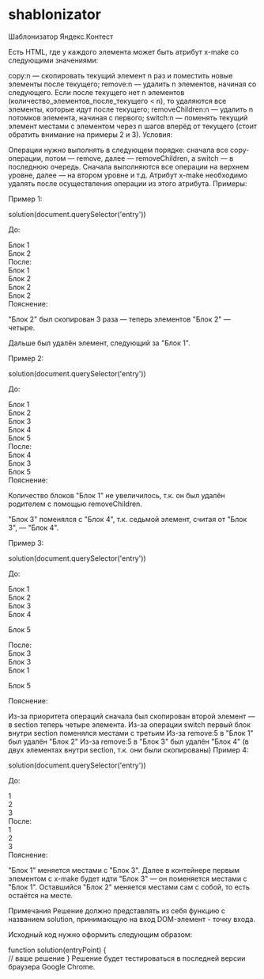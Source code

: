 # shablonizator

Шаблонизатор Яндекс.Контест

Есть HTML, где у каждого элемента может быть атрибут x-make со следующими значениями:

copy:n — скопировать текущий элемент n раз и поместить новые элементы после текущего;
remove:n — удалить n элементов, начиная со следующего. Если после текущего нет n элементов (количество_элементов_после_текущего < n), то удаляются все элементы, которые идут после текущего;
removeChildren:n — удалить n потомков элемента, начиная с первого;
switch:n — поменять текущий элемент местами с элементом через n шагов вперёд от текущего (стоит обратить внимание на примеры 2 и 3).
Условия:

Операции нужно выполнять в следующем порядке: сначала все copy-операции, потом — remove, далее — removeChildren, а switch — в последнюю очередь.
Сначала выполняются все операции на верхнем уровне, далее — на втором уровне и т.д.
Атрибут x-make необходимо удалять после осуществления операции из этого атрибута.
Примеры:

Пример 1:

solution(document.querySelector('entry'))

До:

<entry>
    <div>
        <div x-make="remove:1">Блок 1</div>
        <div x-make="copy:3">Блок 2</div>
    </div>
</entry>
После:

<entry>
    <div>
        <div>Блок 1</div>
        <div>Блок 2</div>
        <div>Блок 2</div>
        <div>Блок 2</div>
    </div>
</entry>
Пояснение:

"Блок 2" был скопирован 3 раза — теперь элементов "Блок 2" — четыре.

Дальше был удалён элемент, следующий за "Блок 1".

Пример 2:

solution(document.querySelector('entry'))

До:

<entry>
    <div x-make="removeChildren:2">
        <div x-make="copy:100">Блок 1</div>
        <div>Блок 2</div>
        <div x-make="switch:7">Блок 3</div>
        <div>Блок 4</div>
        <div>Блок 5</div>
    </div>
</entry>
После:

<entry>
    <div>
        <div>Блок 4</div>
        <div>Блок 3</div>
        <div>Блок 5</div>
    </div>
</entry>
Пояснение:

Количество блоков "Блок 1" не увеличилось, т.к. он был удалён родителем с помощью removeChildren.

"Блок 3" поменялся с "Блок 4", т.к. седьмой элемент, считая от "Блок 3", — "Блок 4".

Пример 3:

solution(document.querySelector('entry'))

До:

<entry>
    <section>
        <div x-make="switch:2">
            <div x-make="remove:5">Блок 1</div>
            <span>Блок 2</span>
        </div>
        <div x-make="copy:1">
            <div x-make="remove:5">Блок 3</div>
            <div x-make="switch:1">Блок 4</div>
        </div>
        <p>Блок 5</p>
    </section>
</entry>
После:

<entry>
    <section>
        <div>
            <div>Блок 3</div>
        </div>
        <div>
            <div>Блок 3</div>
        </div>
        <div>
            <div>Блок 1</div>
        </div>
        <p>Блок 5</p>
    </section>
</entry>
Пояснение:

Из-за приоритета операций сначала был скопирован второй элемент — в section теперь четыре элемента.
Из-за операции switch первый блок внутри section поменялся местами с третьим
Из-за remove:5 в "Блок 1" был удалён "Блок 2"
Из-за remove:5 в "Блок 3" был удалён "Блок 4" (в двух элементах внутри section, т.к. они были скопированы)
Пример 4:

solution(document.querySelector('entry'))

До:

<entry>
    <div x-make="switch:2">1</div>
    <div x-make="switch:3">2</div>
    <div x-make="switch:5">3</div>
</entry>
После:

<entry>
    <div>1</div>
    <div>2</div>
    <div>3</div>
</entry>
Пояснение:

"Блок 1" меняется местами с "Блок 3". Далее в контейнере первым элементом с x-make будет идти "Блок 3" — он поменяется местами с "Блок 1". Оставшийся "Блок 2" меняется местами сам с собой, то есть остаётся на месте.

Примечания
Решение должно представлять из себя функцию с названием solution, принимающую на вход DOM-элемент - точку входа.

Исходный код нужно оформить следующим образом:

function solution(entryPoint) {  
    // ваше решение
}
Решение будет тестироваться в последней версии браузера Google Chrome.
